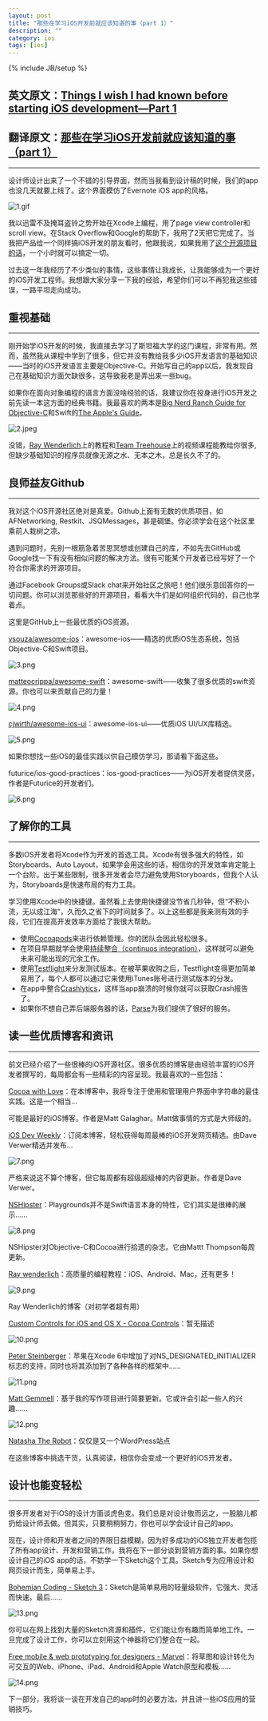 ```yaml
---
layout: post
title: "那些在学习iOS开发前就应该知道的事（part 1）"
description: ""
category: ios
tags: [ios]
---
```

{% include JB/setup %}

## 英文原文：[Things I wish I had known before starting iOS development—Part 1](https://medium.com/ios-os-x-development/things-i-wish-i-had-known-before-starting-ios-development-part-1-421a05e8447e)

## 翻译原文：[那些在学习iOS开发前就应该知道的事（part 1）](http://www.cocoachina.com/ios/20150608/12052.html)
---

设计师设计出来了一个不错的引导界面，然而当我看到设计稿的时候，我们的app也没几天就要上线了。这个界面模仿了Evernote iOS app的风格。

![1.gif](/assets/img/ios/start/1.gif)

我以迅雷不及掩耳盗铃之势开始在Xcode上编程，用了page view controller和scroll view。在Stack Overflow和Google的帮助下，我用了2天把它完成了。当我把产品给一个同样搞iOS开发的朋友看时，他跟我说，如果我用了[这个开源项目的话](https://github.com/mamaral/Onboard.git)，一个小时就可以搞定一切。

过去这一年我经历了不少类似的事情，这些事情让我成长，让我能够成为一个更好的iOS开发工程师。我想跟大家分享一下我的经验，希望你们可以不再犯我这些错误，一路平坦走向成功。

## 重视基础
---

刚开始学iOS开发的时候，我直接去学习了斯坦福大学的这门课程，非常有用。然而，虽然我从课程中学到了很多，但它并没有教给我多少iOS开发语言的基础知识——当时的iOS开发语言主要是Objective-C。开始写自己的app以后，我发现自己在基础知识方面欠缺很多，这导致我老是弄出来一些bug。

如果你在面向对象编程的语言方面没啥经验的话，我建议你在投身进行iOS开发之前先读一本这方面的经典书籍。我最喜欢的两本是[Big Nerd Ranch Guide for Objective-C](https://www.bignerdranch.com/we-write/objective-c-programming/)和Swift的[The Apple's Guide](https://developer.apple.com/library/ios/documentation/Swift/Conceptual/Swift_Programming_Language/)。

![2.jpeg](/assets/img/ios/start/2.jpeg)

没错，[Ray Wenderlich](http://www.raywenderlich.com/)上的教程和[Team Treehouse](http://teamtreehouse.com/)上的视频课程能教给你很多,但缺少基础知识的程序员就像无源之水、无本之木，总是长久不了的。

## 良师益友Github
---

我对这个iOS开源社区绝对是真爱。Github上面有无数的优质项目，如AFNetworking, Restkit、JSQMessages，甚是碉堡。你必须学会在这个社区里乘前人栽树之凉。

遇到问题时，先别一根筋急着苦思冥想或创建自己的库，不如先去GitHub或Google找一下有没有相似问题的解决方法。很有可能某个开发者已经写好了一个符合你需求的开源项目。

通过Facebook Groups或Slack chat来开始社区之旅吧！他们很乐意回答你的一切问题。你可以浏览那些好的开源项目，看看大牛们是如何组织代码的，自己也学着点。

这里是GitHub上一些最优质的iOS资源。

[vsouza/awesome-ios](https://github.com/vsouza/awesome-ios0)：awesome-ios——精选的优质iOS生态系统，包括Objective-C和Swift项目。

![3.png](/assets/img/ios/start/3.png)

[matteocrippa/awesome-swift](https://github.com/matteocrippa/awesome-swift)：awesome-swift——收集了很多优质的swift资源。你也可以来贡献自己的力量！

![4.png](/assets/img/ios/start/4.png)

[cjwirth/awesome-ios-ui](https://github.com/cjwirth/awesome-ios-ui)：awesome-ios-ui——优质iOS UI/UX库精选。

![5.png](/assets/img/ios/start/5.png)

如果你想找一些iOS的最佳实践以供自己模仿学习，那请看下面这些。

futurice/ios-good-practices：ios-good-practices——为iOS开发者提供灵感，作者是Futurice的开发者们。

![6.png](/assets/img/ios/start/6.png)

## 了解你的工具
---

多数iOS开发者将Xcode作为开发的首选工具。Xcode有很多强大的特性，如Storyboards、Auto Layout，如果学会用这些的话，相信你的开发效率肯定能上一个台阶。出于某些限制，很多开发者会尽力避免使用Storyboards，但我个人认为，Storyboards是快速布局的有力工具。

学习使用Xcode中的快捷键。虽然看上去使用快捷键没节省几秒钟，但“不积小流，无以成江海“，久而久之省下的时间就多了。以上这些都是我亲测有效的手段，它们在提高开发效率方面给了我很大帮助。

* 使用[Cocoapods](https://cocoapods.org/)来进行依赖管理。你的团队会因此轻松很多。
* 在项目早期就学会使用[持续整合（continuos integration）](https://developer.apple.com/library/ios/documentation/IDEs/Conceptual/xcode_guide-continuous_integration/)，这样就可以避免未来可能出现的冗余工作。
* 使用[Testflight](https://developer.apple.com/testflight/)来分发测试版本。在被苹果收购之后，Testflight变得更加简单易用了，每个人都可以通过它来使用iTunes账号进行测试版本的分发。
* 在app中整合[Crashlytics](https://try.crashlytics.com/)，这样当app崩溃的时候你就可以获取Crash报告了。
* 如果你不想自己弄后端服务器的话，[Parse](https://parse.com/)为我们提供了很好的服务。

## 读一些优质博客和资讯
---

前文已经介绍了一些很棒的iOS开源社区。很多优质的博客是由经验丰富的iOS开发者撰写的，每周都会有一些精彩的内容呈现。我最喜欢的一些包括：

[Cocoa with Love](http://cocoawithlove.com/)：在本博客中，我将专注于使用和管理用户界面中字符串的最佳实践。这是一个相当...

可能是最好的iOS博客。作者是Matt Galaghar。Matt做事情的方式是大师级的。

[iOS Dev Weekly](http://iosdevweekly.com/)：订阅本博客，轻松获得每周最棒的iOS开发网页精选。由Dave Verwer精选并发布...

![7.png](/assets/img/ios/start/7.png)

严格来说这不算个博客，但它每周都有超级超级棒的内容更新。作者是Dave Verwer。

[NSHipster](http://nshipster.com/)：Playgrounds并不是Swift语言本身的特性，它们其实是很棒的展示……

![8.png](/assets/img/ios/start/8.png)

NSHipster对Objective-C和Cocoa进行拾遗的杂志。它由Mattt Thompson每周更新。

[Ray wenderlich](http://www.raywenderlich.com/)：高质量的编程教程：iOS、Android、Mac，还有更多！

![9.png](/assets/img/ios/start/9.png)

Ray Wenderlich的博客（对初学者超有用）

[Custom Controls for iOS and OS X - Cocoa Controls](http://cocoacontrols.com/)：暂无描述

![10.png](/assets/img/ios/start/10.png)

[Peter Steinberger](http://petersteinberger.com/)：苹果在Xcode 6中增加了对NS_DESIGNATED_INITIALIZER 标志的支持，同时也将其添加到了各种各样的框架中……

![11.png](/assets/img/ios/start/11.png)

[Matt Gemmell](http://mattgemmell.com/)：基于我的写作项目进行简要更新。它或许会引起一些人的兴趣……

![12.png](/assets/img/ios/start/12.png)

[Natasha The Robot](http://natashatherobot.com/)：仅仅是又一个WordPress站点

在这些博客中挑选干货，认真阅读，相信你会变成一个更好的iOS开发者。

## 设计也能变轻松
---

很多开发者对于iOS的设计方面谈虎色变。我们总是对设计敬而远之，一股脑儿都扔给设计师去做。但其实，只要稍稍努力，你也可以学会设计自己的app。

现在，设计师和开发者之间的界限日益模糊，因为好多成功的iOS独立开发者包揽了所有app设计、开发和营销工作。我将在下一部分谈到营销方面的事。如果你想设计自己的iOS app的话，不妨学一下Sketch这个工具。Sketch专为应用设计和网页设计而生，简单易上手。

[Bohemian Coding - Sketch 3](http://bohemiancoding.com/sketch/)：Sketch是简单易用的轻量级软件，它强大、灵活而快速。最后……

![13.png](/assets/img/ios/start/13.png)

你可以在网上找到大量的Sketch资源和插件，它们能让你有趣而简单地工作。一旦完成了设计工作，你可以立刻用这个神器将它们整合在一起。

[Free mobile & web prototyping for designers - Marvel](https://marvelapp.com/)：将草图和设计转化为可交互的Web、iPhone、iPad、Android和Apple Watch原型和模板……

![14.png](/assets/img/ios/start/14.png)

下一部分，我将谈一谈在开发自己的app时的必要方法，并且讲一些iOS应用的营销技巧。
